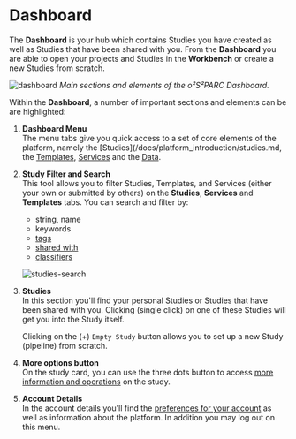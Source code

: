 # Dashboard 

The **Dashboard** is your hub which contains Studies you have created as well as Studies that have been shared with you. From the **Dashboard** you are able to open your projects and Studies in the **Workbench** or create a new Studies from scratch.

![dashboard](https://user-images.githubusercontent.com/18575092/223431124-56e986c2-3421-455f-b7dc-08e2e1e34c4f.png)
*Main sections and elements of the *o²S²PARC* Dashboard.*

Within the **Dashboard**, a number of important sections and elements can be are highlighted:

1. **Dashboard Menu** <br/>
   The menu tabs give you quick access to a set of core elements of the platform, namely the [Studies](/docs/platform_introduction/studies.md, the [Templates](/docs/platform_introduction/Templates.md), [Services](/docs/platform_introduction/services.md) and the [Data](/docs/platform_introduction/Data.md).


2. **Study Filter and Search** <br/>
   This tool allows you to filter Studies, Templates, and Services (either your own or submitted by others) on the **Studies**, **Services** and **Templates** tabs. You can search and filter by:
      * string, name
      * keywords
      * [tags](/docs/platform_introduction/user_setup/annotations.md#tags)
      * [shared with](/docs/study_setup/sharestudy.md)
      * [classifiers](/docs/platform_introduction/user_setup/annotations.md#classifiers)

   ![studies-search](https://github.com/ITISFoundation/osparc-manual/assets/18575092/784dd731-ca47-4b81-b355-34ebb5096106)


2. **Studies** <br/>
   In this section you'll find your personal Studies or Studies that have been shared with you. Clicking (single click) on one of these Studies will get you into the Study itself.<br/>

   Clicking on the (+) ```Empty Study``` button allows you to set up a new Study (pipeline) from scratch.

4. **More options button** <br/>
   On the study card, you can use the three dots button to access [more information and operations](/docs/platform_introduction/studies.md#operations-from-the-dashboard) on the study.

5. **Account Details** <br/>
    In the account details you'll find the [preferences for your account](/docs/platform_introduction/profile.md) as well as information about the platform. In addition you may log out on this menu.

